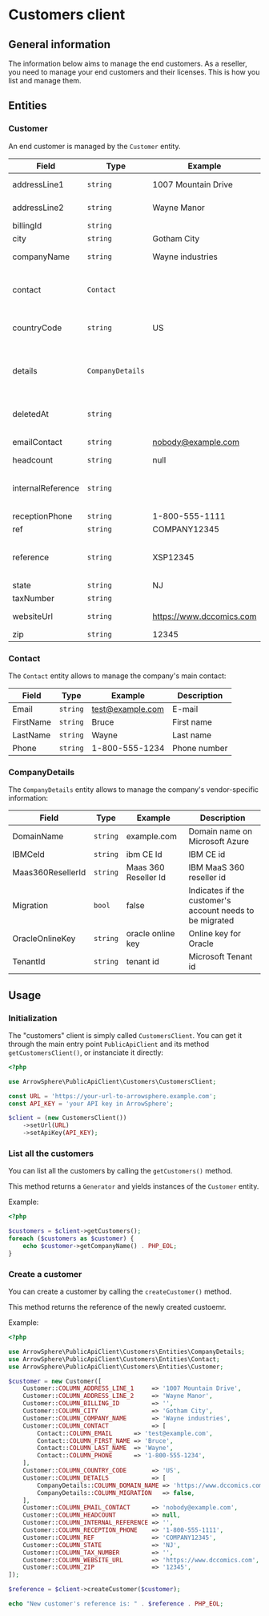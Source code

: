 # Customers client

## General information

The information below aims to manage the end customers. As a reseller, you need to manage your end customers and their licenses. This is how you list and manage them.

## Entities

### Customer

An end customer is managed by the `Customer` entity.

| Field             | Type             | Example                  | Description                                                                |
| ----------------- | ---------------- | ------------------------ | -------------------------------------------------------------------------- |
| addressLine1      | `string`         | 1007 Mountain Drive      | First line of the address                                                  |
| addressLine2      | `string`         | Wayne Manor              | Second line of the address                                                 |
| billingId         | `string`         |                          | Billing identifier                                                         |
| city              | `string`         | Gotham City              | The city name                                                              |
| companyName       | `string`         | Wayne industries         | The company name                                                           |
| contact           | `Contact`        |                          | The main contact of the company (see [Contact entity](#Contact))           |
| countryCode       | `string`         | US                       | ISO-3166-1 alpha-2 country code                                            |
| details           | `CompanyDetails` |                          | Vendor-specific information (see [CompanyDetails entity](#CompanyDetails)) |
| deletedAt         | `string`         |                          | The date when the customer was deleted                                     |
| emailContact      | `string`         | nobody@example.com       | Contact email for the company                                              |
| headcount         | `string`         | null                     | Head count                                                                 |
| internalReference | `string`         |                          | Internal reference (must be unique if not empty)                           |
| receptionPhone    | `string`         | 1-800-555-1111           | Phone number                                                               |
| ref               | `string`         | COMPANY12345             | Accronym                                                                   |
| reference         | `string`         | XSP12345                 | The identifier of the company within ArrowSphere                           |
| state             | `string`         | NJ                       | State                                                                      |
| taxNumber         | `string`         |                          | VAT number                                                                 |
| websiteUrl        | `string`         | https://www.dccomics.com | Company's website                                                          |
| zip               | `string`         | 12345                    | Zip code                                                                   |

### Contact

The `Contact` entity allows to manage the company's main contact:

| Field     | Type     | Example          | Description  |
| --------- | -------- | ---------------- | ------------ |
| Email     | `string` | test@example.com | E-mail       |
| FirstName | `string` | Bruce            | First name   |
| LastName  | `string` | Wayne            | Last name    |
| Phone     | `string` | 1-800-555-1234   | Phone number |

### CompanyDetails

The `CompanyDetails` entity allows to manage the company's vendor-specific information:

| Field             | Type     | Example              | Description                                              |
| ----------------- | -------- | -------------------- | -------------------------------------------------------- |
| DomainName        | `string` | example.com          | Domain name on Microsoft Azure                           |
| IBMCeId           | `string` | ibm CE Id            | IBM CE id                                                |
| Maas360ResellerId | `string` | Maas 360 Reseller Id | IBM MaaS 360 reseller id                                 |
| Migration         | `bool`   | false                | Indicates if the customer's account needs to be migrated |
| OracleOnlineKey   | `string` | oracle online key    | Online key for Oracle                                    |
| TenantId          | `string` | tenant id            | Microsoft Tenant id                                      |

## Usage

### Initialization

The "customers" client is simply called `CustomersClient`.
You can get it through the main entry point `PublicApiClient` and its method `getCustomersClient()`, or instanciate it directly:

```php
<?php

use ArrowSphere\PublicApiClient\Customers\CustomersClient;

const URL = 'https://your-url-to-arrowsphere.example.com';
const API_KEY = 'your API key in ArrowSphere';

$client = (new CustomersClient())
    ->setUrl(URL)
    ->setApiKey(API_KEY);
```

### List all the customers

You can list all the customers by calling the `getCustomers()` method.

This method returns a `Generator` and yields instances of the `Customer` entity.

Example:

```php
<?php

$customers = $client->getCustomers();
foreach ($customers as $customer) {
    echo $customer->getCompanyName() . PHP_EOL;
}
```

### Create a customer

You can create a customer by calling the `createCustomer()` method.

This method returns the reference of the newly created custoemr.

Example:

```php
<?php

use ArrowSphere\PublicApiClient\Customers\Entities\CompanyDetails;
use ArrowSphere\PublicApiClient\Customers\Entities\Contact;
use ArrowSphere\PublicApiClient\Customers\Entities\Customer;

$customer = new Customer([
    Customer::COLUMN_ADDRESS_LINE_1     => '1007 Mountain Drive',
    Customer::COLUMN_ADDRESS_LINE_2     => 'Wayne Manor',
    Customer::COLUMN_BILLING_ID         => '',
    Customer::COLUMN_CITY               => 'Gotham City',
    Customer::COLUMN_COMPANY_NAME       => 'Wayne industries',
    Customer::COLUMN_CONTACT            => [
        Contact::COLUMN_EMAIL      => 'test@example.com',
        Contact::COLUMN_FIRST_NAME => 'Bruce',
        Contact::COLUMN_LAST_NAME  => 'Wayne',
        Contact::COLUMN_PHONE      => '1-800-555-1234',
    ],
    Customer::COLUMN_COUNTRY_CODE       => 'US',
    Customer::COLUMN_DETAILS            => [
        CompanyDetails::COLUMN_DOMAIN_NAME => 'https://www.dccomics.com',
        CompanyDetails::COLUMN_MIGRATION   => false,
    ],
    Customer::COLUMN_EMAIL_CONTACT      => 'nobody@example.com',
    Customer::COLUMN_HEADCOUNT          => null,
    Customer::COLUMN_INTERNAL_REFERENCE => '',
    Customer::COLUMN_RECEPTION_PHONE    => '1-800-555-1111',
    Customer::COLUMN_REF                => 'COMPANY12345',
    Customer::COLUMN_STATE              => 'NJ',
    Customer::COLUMN_TAX_NUMBER         => '',
    Customer::COLUMN_WEBSITE_URL        => 'https://www.dccomics.com',
    Customer::COLUMN_ZIP                => '12345',
]);

$reference = $client->createCustomer($customer);

echo "New customer's reference is: " . $reference . PHP_EOL;
```
